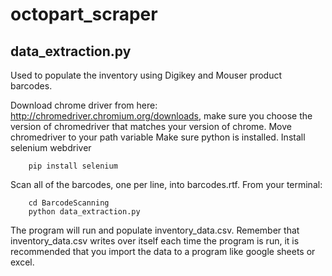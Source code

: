 # octopart_scraper


## data_extraction.py
Used to populate the inventory using Digikey and Mouser product barcodes.

Download chrome driver from here: http://chromedriver.chromium.org/downloads, make sure you choose the version of chromedriver that matches your version of chrome. 
Move chromedriver to your path variable
Make sure python is installed.
Install selenium webdriver
```
	pip install selenium
```

Scan all of the barcodes, one per line, into barcodes.rtf.
From your terminal:
```
	cd BarcodeScanning
	python data_extraction.py
```
The program will run and populate inventory_data.csv.
Remember that inventory_data.csv writes over itself each time the program is run, it is recommended that you import the data to a program like google sheets or excel.
